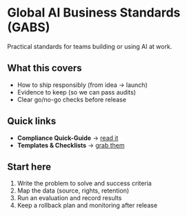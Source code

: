 # Global AI Business Standards (GABS)

Practical standards for teams building or using AI at work.

## What this covers
- How to ship responsibly (from idea → launch)
- Evidence to keep (so we can pass audits)
- Clear go/no-go checks before release

## Quick links
- **Compliance Quick-Guide** → [read it](compliance.md)
- **Templates & Checklists** → [grab them](templates.md)

## Start here
1. Write the problem to solve and success criteria
2. Map the data (source, rights, retention)
3. Run an evaluation and record results
4. Keep a rollback plan and monitoring after release

